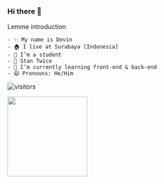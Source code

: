 ### Hi there 👋

Lemme introduction
```
- ✨ My name is Devin
- 🏠 I live at Surabaya [Indonesia]
- 🔭 I’m a student
- 🎎 Stan Twice
- 🌱 I’m currently learning front-end & back-end
- 😄 Pronouns: He/Him
```

![visitors](https://visitor-badge.glitch.me/badge?page_id=devinadrian.devinadrian)

<img height="180em" src="https://github-readme-stats.vercel.app/api?username=devinadrian&show_icons=true&hide_border=true&&count_private=true&include_all_commits=true" />
